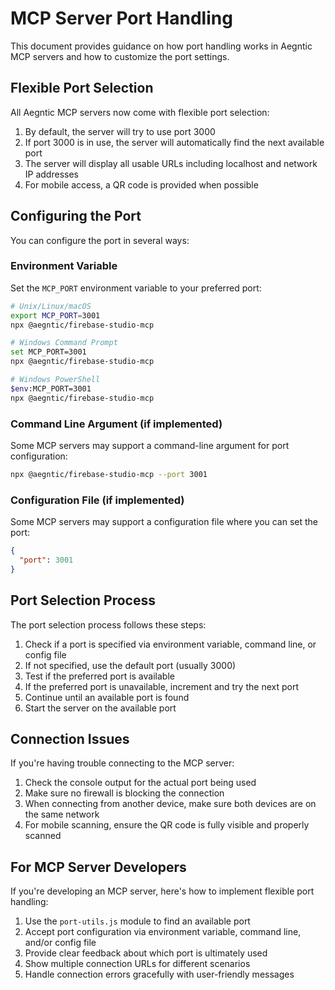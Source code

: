 # MCP Server Port Handling

This document provides guidance on how port handling works in Aegntic MCP servers and how to customize the port settings.

## Flexible Port Selection

All Aegntic MCP servers now come with flexible port selection:

1. By default, the server will try to use port 3000
2. If port 3000 is in use, the server will automatically find the next available port
3. The server will display all usable URLs including localhost and network IP addresses
4. For mobile access, a QR code is provided when possible

## Configuring the Port

You can configure the port in several ways:

### Environment Variable

Set the `MCP_PORT` environment variable to your preferred port:

```bash
# Unix/Linux/macOS
export MCP_PORT=3001
npx @aegntic/firebase-studio-mcp

# Windows Command Prompt
set MCP_PORT=3001
npx @aegntic/firebase-studio-mcp

# Windows PowerShell
$env:MCP_PORT=3001
npx @aegntic/firebase-studio-mcp
```

### Command Line Argument (if implemented)

Some MCP servers may support a command-line argument for port configuration:

```bash
npx @aegntic/firebase-studio-mcp --port 3001
```

### Configuration File (if implemented)

Some MCP servers may support a configuration file where you can set the port:

```json
{
  "port": 3001
}
```

## Port Selection Process

The port selection process follows these steps:

1. Check if a port is specified via environment variable, command line, or config file
2. If not specified, use the default port (usually 3000)
3. Test if the preferred port is available
4. If the preferred port is unavailable, increment and try the next port
5. Continue until an available port is found
6. Start the server on the available port

## Connection Issues

If you're having trouble connecting to the MCP server:

1. Check the console output for the actual port being used
2. Make sure no firewall is blocking the connection
3. When connecting from another device, make sure both devices are on the same network
4. For mobile scanning, ensure the QR code is fully visible and properly scanned

## For MCP Server Developers

If you're developing an MCP server, here's how to implement flexible port handling:

1. Use the `port-utils.js` module to find an available port
2. Accept port configuration via environment variable, command line, and/or config file
3. Provide clear feedback about which port is ultimately used
4. Show multiple connection URLs for different scenarios
5. Handle connection errors gracefully with user-friendly messages